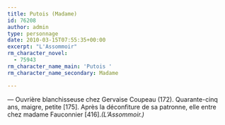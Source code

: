 ```yaml
---
title: Putois (Madame)
id: 76208
author: admin
type: personnage
date: 2010-03-15T07:55:35+00:00
excerpt: "L'Assommoir"
rm_character_novel:
  - 75943
rm_character_name_main: 'Putois '
rm_character_name_secondary: Madame

---
```

— Ouvrière blanchisseuse chez Gervaise Coupeau (172). Quarante-cinq ans, maigre, petite [175]. Après la déconfiture de sa patronne, elle entre chez madame Fauconnier [416]._(L&rsquo;Assommoir.)_